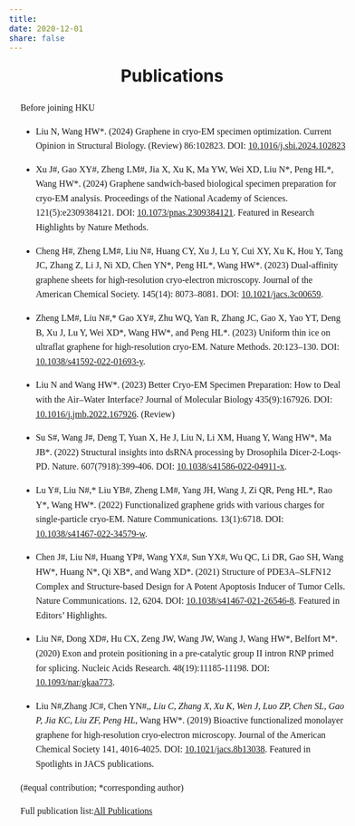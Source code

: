 ```yaml
---
title: 
date: 2020-12-01
share: false
---
```


<style>
    body {
        font-size: 16px; /* Set font size to 20 */
        line-height: 1.6; /* Increase line height for better readability */
    }
    .title {
        text-align: center;
        font-size: 30px; /* Increased size for title for distinction */
        font-weight: bold;
    }
    .publications {
        font-family: 'Times New Roman', Times, serif; /* Change to Times New Roman */
        width: 100%; /* Adjust width as needed */
        margin: 0 auto; /* Center the content */
        padding: 20px;
        style="text-align: justify;"
    }

</style>

<div class="title">Publications</div>

<div class="publications">
Before joining HKU

- Liu N, Wang HW*. (2024) Graphene in cryo-EM specimen optimization. Current Opinion in Structural Biology. (Review) 86:102823. DOI: [10.1016/j.sbi.2024.102823](https://doi.org/10.1016/j.sbi.2024.102823)

- Xu J#, Gao XY#, Zheng LM#, Jia X, Xu K, Ma YW, Wei XD, Liu N*, Peng HL*, Wang HW*. (2024) Graphene sandwich-based biological specimen preparation for cryo-EM analysis. Proceedings of the National Academy of Sciences. 121(5):e2309384121. DOI: [10.1073/pnas.2309384121](https://doi.org/10.1073/pnas.2309384121). Featured in Research Highlights by Nature Methods.

- Cheng H#, Zheng LM#, Liu N#, Huang CY, Xu J, Lu Y, Cui XY, Xu K, Hou Y, Tang JC, Zhang Z, Li J, Ni XD, Chen YN*, Peng HL*, Wang HW*. (2023) Dual-affinity graphene sheets for high-resolution cryo-electron microscopy. Journal of the American Chemical Society. 145(14): 8073–8081. DOI: [10.1021/jacs.3c00659](https://doi.org/10.1021/jacs.3c00659).

- Zheng LM#, Liu N#,* Gao XY#, Zhu WQ, Yan R, Zhang JC, Gao X, Yao YT, Deng B, Xu J, Lu Y, Wei XD*, Wang HW*, and Peng HL*. (2023) Uniform thin ice on ultraflat graphene for high-resolution cryo-EM. Nature Methods. 20:123–130. DOI: [10.1038/s41592-022-01693-y](https://doi.org/10.1038/s41592-022-01693-y).

- Liu N and Wang HW*. (2023) Better Cryo-EM Specimen Preparation: How to Deal with the Air–Water Interface? Journal of Molecular Biology 435(9):167926. DOI: [10.1016/j.jmb.2022.167926](https://doi.org/10.1016/j.jmb.2022.167926). (Review)

- Su S#, Wang J#, Deng T, Yuan X, He J, Liu N, Li XM, Huang Y, Wang HW*, Ma JB*. (2022) Structural insights into dsRNA processing by Drosophila Dicer-2-Loqs-PD. Nature. 607(7918):399-406. DOI: [10.1038/s41586-022-04911-x](https://doi.org/10.1038/s41586-022-04911-x).

- Lu Y#, Liu N#,* Liu YB#, Zheng LM#, Yang JH, Wang J, Zi QR, Peng HL*, Rao Y*, Wang HW*. (2022) Functionalized graphene grids with various charges for single-particle cryo-EM. Nature Communications. 13(1):6718. DOI: [10.1038/s41467-022-34579-w](https://doi.org/10.1038/s41467-022-34579-w).

- Chen J#, Liu N#, Huang YP#, Wang YX#, Sun YX#, Wu QC, Li DR, Gao SH, Wang HW*, Huang N*, Qi XB*, and Wang XD*. (2021) Structure of PDE3A–SLFN12 Complex and Structure-based Design for A Potent Apoptosis Inducer of Tumor Cells. Nature Communications. 12, 6204. DOI: [10.1038/s41467-021-26546-8](https://doi.org/10.1038/s41467-021-26546-8). Featured in Editors’ Highlights.

- Liu N#, Dong XD#, Hu CX, Zeng JW, Wang JW, Wang J, Wang HW*, Belfort M*. (2020) Exon and protein positioning in a pre-catalytic group II intron RNP primed for splicing. Nucleic Acids Research. 48(19):11185-11198. DOI: [10.1093/nar/gkaa773](https://doi.org/10.1093/nar/gkaa773).

- Liu N#,Zhang JC#, Chen YN#,*, Liu C, Zhang X, Xu K, Wen J, Luo ZP, Chen SL, Gao P, Jia KC, Liu ZF, Peng HL*, Wang HW*. (2019) Bioactive functionalized monolayer graphene for high-resolution cryo-electron microscopy. Journal of the American Chemical Society 141, 4016-4025. DOI: [10.1021/jacs.8b13038](https://doi.org/10.1021/jacs.8b13038). Featured in Spotlights in JACS publications.

(#equal contribution; *corresponding author)

Full publication list:[All Publications](https://scholar.google.com/citations?hl=zh-CN&user=jkL6NhgAAAAJ)
</div>
